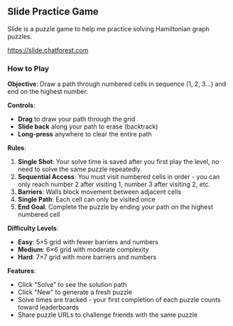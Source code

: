 ## Slide Practice Game

Slide is a puzzle game to help me practice solving Hamiltonian graph puzzles.

https://slide.chatforest.com

### How to Play

**Objective**: Draw a path through numbered cells in sequence (1, 2, 3...) and end on the highest number.

**Controls**:
- **Drag** to draw your path through the grid
- **Slide back** along your path to erase (backtrack)
- **Long-press** anywhere to clear the entire path

**Rules**:
1. **Single Shot**: Your solve time is saved after you first play the level, no need to solve the same puzzle repeatedly.
1. **Sequential Access**: You must visit numbered cells in order - you can only reach number 2 after visiting 1, number 3 after visiting 2, etc.
2. **Barriers**: Walls block movement between adjacent cells
3. **Single Path**: Each cell can only be visited once
4. **End Goal**: Complete the puzzle by ending your path on the highest numbered cell

**Difficulty Levels**:
- **Easy**: 5×5 grid with fewer barriers and numbers
- **Medium**: 6×6 grid with moderate complexity
- **Hard**: 7×7 grid with more barriers and numbers

**Features**:
- Click "Solve" to see the solution path
- Click "New" to generate a fresh puzzle
- Solve times are tracked - your first completion of each puzzle counts toward leaderboards
- Share puzzle URLs to challenge friends with the same puzzle

